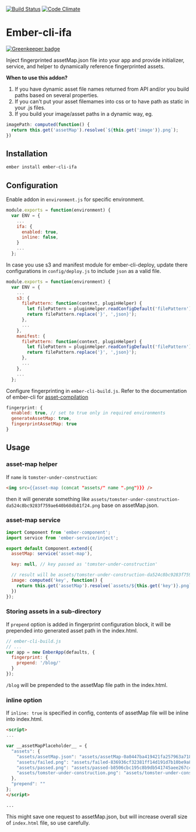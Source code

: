 [![Build Status](https://travis-ci.org/RuslanZavacky/ember-cli-ifa.svg?branch=master)](https://travis-ci.org/RuslanZavacky/ember-cli-ifa)
[![Code Climate](https://codeclimate.com/github/RuslanZavacky/ember-cli-ifa/badges/gpa.svg)](https://codeclimate.com/github/RuslanZavacky/ember-cli-ifa)

# Ember-cli-ifa

[![Greenkeeper badge](https://badges.greenkeeper.io/RuslanZavacky/ember-cli-ifa.svg)](https://greenkeeper.io/)

Inject fingerprinted assetMap.json file into your app and provide initializer, service, and helper to
dynamically reference fingerprinted assets.

**When to use this addon?**

1. If you have dynamic asset file names returned from API and/or you build paths based on several properties.
1. If you can't put your asset filemames into css or to have path as static in your .js files.
1. If you build your image/asset paths in a dynamic way, eg.
```js
imagePath: computed(function() {
  return this.get('assetMap').resolve(`${this.get('image')}.png`);
})
```

## Installation

```bash
ember install ember-cli-ifa
```

## Configuration

Enable addon in `environment.js` for specific environment.

```javascript
module.exports = function(environment) {
  var ENV = {
    ...
    ifa: {
      enabled: true,
      inline: false,
    }
    ...
  };
```

In case you use s3 and manifest module for ember-cli-deploy, update there configurations in `config/deploy.js`
to include `json` as a valid file.

```javascript
module.exports = function(environment) {
  var ENV = {
    ...
    s3: {
      filePattern: function(context, pluginHelper) {
        let filePattern = pluginHelper.readConfigDefault('filePattern');
        return filePattern.replace('}', ',json}');
      },
      ...
    },
    manifest: {
      filePattern: function(context, pluginHelper) {
        let filePattern = pluginHelper.readConfigDefault('filePattern');
        return filePattern.replace('}', ',json}');
      },
      ...
    },
    ...
  };
```

Configure fingerprinting in `ember-cli-build.js`. Refer to the documentation of ember-cli for [asset-compilation](https://ember-cli.com/asset-compilation#fingerprinting-and-cdn-urls)

```javascript
fingerprint: {
  enabled: true, // set to true only in required environments
  generateAssetMap: true,
  fingerprintAssetMap: true
}
```

## Usage

### asset-map helper

If `name` is `tomster-under-construction`:
 
```html
<img src={{asset-map (concat "assets/" name ".png")}} />
```

then it will generate something like `assets/tomster-under-construction-da524c8bc9283f759ae640b68db81f24.png` base on assetMap.json.

### asset-map service

```javascript
import Component from 'ember-component';
import service from 'ember-service/inject';

export default Component.extend({
  assetMap: service('asset-map'),

  key: null, // key passed as 'tomster-under-construction'

  // result will be assets/tomster-under-construction-da524c8bc9283f759ae640b68db81f24.png
  image: computed('key', function() {
    return this.get('assetMap').resolve(`assets/${this.get('key')}.png`);
  })
});
```

### Storing assets in a sub-directory

If `prepend` option is added in fingerprint configuration block, it will be prepended into
generated asset path in the index.html.

```javascript
// ember-cli-build.js
// ...
var app = new EmberApp(defaults, {
  fingerprint: {
    prepend: '/blog/'
  }
});
```

`/blog` will be prepended to the assetMap file path in the index.html.


### inline option

If `inline: true` is specified in config, contents of assetMap file will be inline into index.html. 

```html
<script>
...

var __assetMapPlaceholder__ = {
  "assets": {
    "assets/assetMap.json": "assets/assetMap-0a0447ba419421fa257963a718324fa8.json",
    "assets/failed.png": "assets/failed-836936cf32381ff14d191d7b10be9a89.png",
    "assets/passed.png": "assets/passed-b8506cbc195c8b9db541745aee267c48.png",
    "assets/tomster-under-construction.png": "assets/tomster-under-construction-da524c8bc9283f759ae640b68db81f24.png"
  },
  "prepend": ""
};
</script>

...
```

This might save one request to assetMap.json, but will increase overall size of `index.html` file, so use carefully.
